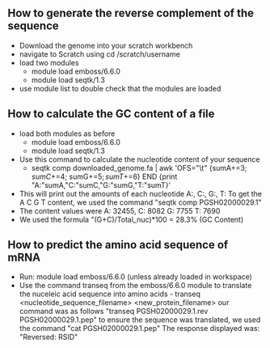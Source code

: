 ## How to generate the reverse complement of the sequence
- Download the genome into your scratch workbench
- navigate to Scratch using cd /scratch/username
- load two modules
    - module load emboss/6.6.0
    - module load seqtk/1.3
- use module list to double check that the modules are loaded

## How to calculate the GC content of a file 
- load both modules as before
    - module load emboss/6.6.0
    - module load seqtk/1.3
- Use this command to calculate the nucleotide content of your sequence
    - seqtk comp downloaded_genome.fa | awk 'OFS="\t" {sumA+=$3; sumC+=$4; sumG+=$5; sumT+=$6} END {print "A:"sumA,"C:"sumC,"G:"sumG,"T:"sumT}'
- This will print out the amounts of each nucleotide A:, C:, G:, T:
To get  the A C G T content, we used the command "seqtk comp PGSH02000029.1"
- The content values were A: 32455, C: 8082 G: 7755 T: 7690
- We used the formula "(G+C)/Total_nuc)*100 = 28.3%  (GC Content)
## How to predict the amino acid sequence of mRNA 
- Run: module load emboss/6.6.0 (unless already loaded in workspace)
- Use the command transeq from the emboss/6.6.0 module to translate the nuceleic acid sequence into amino acids
      - transeq <nucleotide_sequence_filename> <new_protein_filename>
      our command was as follows "transeq PGSH02000029.1.rev PGSH02000029.1.pep"
  to ensure the sequence was translated, we used the command "cat PGSH02000029.1.pep"
  The response displayed was: "Reversed: RSID"
